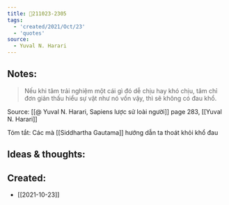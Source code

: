```yaml
---
title: 💬211023-2305
tags:
  - 'created/2021/Oct/23'
  - 'quotes'
source:
  - Yuval N. Harari
---
```


## Notes:
> Nếu khi tâm trải nghiệm một cái gì đó dễ chịu hay khó chịu, tâm chỉ đơn giản thấu hiểu sự vật như nó vốn vậy, thì sẽ không có đau khổ.

Source: [[@ Yuval N. Harari, Sapiens lược sử loài người]] page 283, [[Yuval N. Harari]]

Tóm tắt: Các mà [[Siddhartha Gautama]] hướng dẫn ta thoát khỏi khổ đau

## Ideas & thoughts:

## Created:
- [[2021-10-23]]
